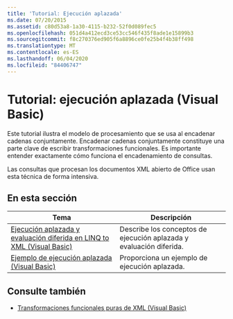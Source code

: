 ```yaml
---
title: 'Tutorial: Ejecución aplazada'
ms.date: 07/20/2015
ms.assetid: c80d53a8-1a30-4115-b232-52f0d089fec5
ms.openlocfilehash: 051d4a412ecd3ce53cc546f435f8ade1e15899b3
ms.sourcegitcommit: f8c270376ed905f6a8896ce0fe25b4f4b38ff498
ms.translationtype: MT
ms.contentlocale: es-ES
ms.lasthandoff: 06/04/2020
ms.locfileid: "84406747"
---
```

# <a name="tutorial-deferred-execution-visual-basic"></a>Tutorial: ejecución aplazada (Visual Basic)
Este tutorial ilustra el modelo de procesamiento que se usa al encadenar cadenas conjuntamente. Encadenar cadenas conjuntamente constituye una parte clave de escribir transformaciones funcionales. Es importante entender exactamente cómo funciona el encadenamiento de consultas.  
  
 Las consultas que procesan los documentos XML abierto de Office usan esta técnica de forma intensiva.  
  
## <a name="in-this-section"></a>En esta sección  
  
|Tema|Descripción|  
|-----------|-----------------|  
|[Ejecución aplazada y evaluación diferida en LINQ to XML (Visual Basic)](deferred-execution-and-lazy-evaluation-in-linq-to-xml.md)|Describe los conceptos de ejecución aplazada y evaluación diferida.|  
|[Ejemplo de ejecución aplazada (Visual Basic)](deferred-execution-example.md)|Proporciona un ejemplo de ejecución aplazada.|  
  
## <a name="see-also"></a>Consulte también

- [Transformaciones funcionales puras de XML (Visual Basic)](pure-functional-transformations-of-xml.md)
